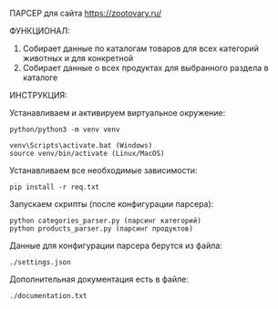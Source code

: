 ПАРСЕР для сайта https://zootovary.ru/

ФУНКЦИОНАЛ:

1. Собирает данные по каталогам товаров для всех категорий животных и для конкретной
2. Собирает данные о всех продуктах для выбранного раздела в каталоге

ИНСТРУКЦИЯ:

Устанавливаем и активируем виртуальное окружение:

    python/python3 -m venv venv

    venv\Scripts\activate.bat (Windows) 
    source venv/bin/activate (Linux/MacOS)

Устанавливаем все необходимые зависимости:

    pip install -r req.txt

Запускаем скрипты (после конфигурации парсера):

    python categories_parser.py (парсинг категорий)
    python products_parser.py (парсинг продуктов)

Данные для конфигурации парсера берутся из файла:

    ./settings.json

Дополнительная документация есть в файле:

    ./documentation.txt

